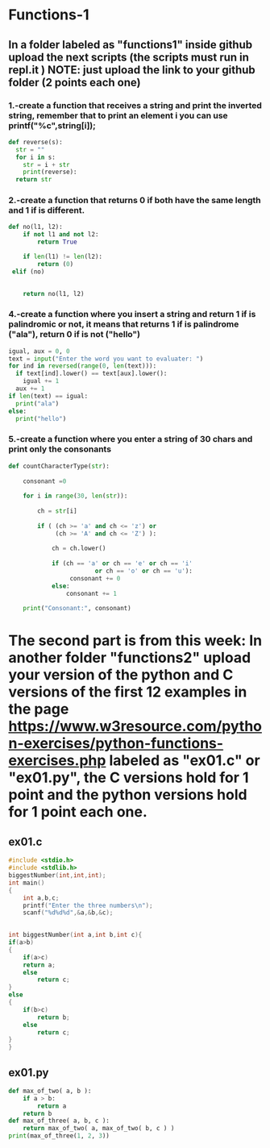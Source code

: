 # Functions-1
## In a folder labeled as "functions1" inside github upload the next scripts (the scripts must run in repl.it ) NOTE: just upload the link to your github folder (2 points each one) 
### 1.-create a function that receives a string and print the inverted string, remember that to print an element i you can use printf("%c",string[i]); 

```python
def reverse(s): 
  str = "" 
  for i in s: 
    str = i + str
    print(reverse):
  return str
```

### 2.-create a function that returns 0 if both have the same length and 1 if is different.
```python
def no(l1, l2):
    if not l1 and not l2:
        return True

    if len(l1) != len(l2):
        return (0)
 elif (no)

   
    return no(l1, l2)
```
### 4.-create a function where you insert a string and return 1 if is palindromic or not, it means that returns 1 if is palindrome ("ala"), return 0 if is not ("hello")
```python
igual, aux = 0, 0
text = input("Enter the word you want to evaluater: ")
for ind in reversed(range(0, len(text))):
  if text[ind].lower() == text[aux].lower():
    igual += 1
  aux += 1
if len(text) == igual:
  print("ala")
else:
  print("hello")

```
### 5.-create a function where you enter a string of 30 chars and print only the consonants

```python
def countCharacterType(str): 
  
    consonant =0
   
    for i in range(30, len(str)):  
          
        ch = str[i]  
  
        if ( (ch >= 'a' and ch <= 'z') or 
             (ch >= 'A' and ch <= 'Z') ):  
 
            ch = ch.lower() 
  
            if (ch == 'a' or ch == 'e' or ch == 'i' 
                        or ch == 'o' or ch == 'u'): 
                 consonant += 0
            else: 
                consonant += 1
          
    print("Consonant:", consonant)  
```
# The second part is from this week: In another folder "functions2" upload your version of the python and C versions of the first 12 examples in the page https://www.w3resource.com/python-exercises/python-functions-exercises.php labeled as "ex01.c" or "ex01.py", the C versions hold for 1 point and the python versions hold for 1 point each one. 

## ex01.c

```c
#include <stdio.h>
#include <stdlib.h>
biggestNumber(int,int,int);
int main()
{
    int a,b,c;
    printf("Enter the three numbers\n");
    scanf("%d%d%d",&a,&b,&c);

 
int biggestNumber(int a,int b,int c){
if(a>b)
{
    if(a>c)
    return a;
    else
        return c;
}
else
{
    if(b>c)
        return b;
    else
        return c;
}
}

```
## ex01.py

```python
def max_of_two( a, b ):
    if a > b:
        return a
    return b
def max_of_three( a, b, c ):
    return max_of_two( a, max_of_two( b, c ) )
print(max_of_three(1, 2, 3))
```
